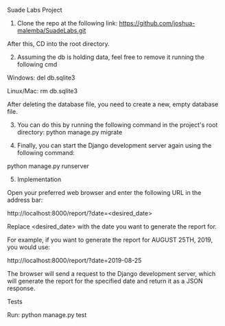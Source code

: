 Suade Labs Project


1) Clone the repo at the following link: https://github.com/joshua-malemba/SuadeLabs.git

After this, CD into the root directory. 

2) Assuming the db is holding data, feel free to remove it running the following cmd 

Windows: del db.sqlite3

Linux/Mac: rm db.sqlite3


After deleting the database file, you need to create a new, empty database file.

3) You can do this by running the following command in the project's root directory: python manage.py migrate


4) Finally, you can start the Django development server again using the following command:

python manage.py runserver

5) Implementation 

Open your preferred web browser and enter the following URL in the address bar:

http://localhost:8000/report/?date=<desired_date>

Replace <desired_date> with the date you want to generate the report for. 

For example, if you want to generate the report for AUGUST 25TH, 2019, you would use:

http://localhost:8000/report/?date=2019-08-25

The browser will send a request to the Django development server, 
which will generate the report for the specified date and return it as a JSON response.

Tests

Run: python manage.py test

